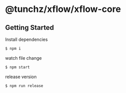 # @tunchz/xflow/xflow-core

## Getting Started

Install dependencies

```bash
$ npm i
```

watch file change

```bash
$ npm start
```

release version

```bash
$ npm run release
```
